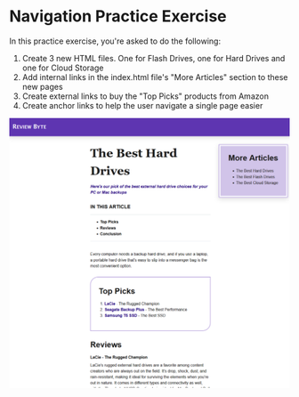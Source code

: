 # Navigation Practice Exercise

In this practice exercise, you're asked to do the following:

1. Create 3 new HTML files. One for Flash Drives, one for Hard Drives and one for Cloud Storage
2. Add internal links in the index.html file's "More Articles" section to these new pages
3. Create external links to buy the "Top Picks" products from Amazon
4. Create anchor links to help the user navigate a single page easier

![](./_assets/demo.png)